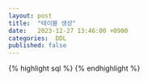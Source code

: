 ```yaml
---
layout: post
title:  "테이블 생성"
date:   2023-12-27 13:46:00 +0900
categories:  DDL
published: false
---
```




{% highlight sql %}
{% endhighlight %}